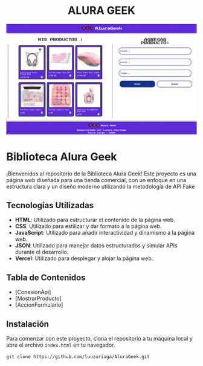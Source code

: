 <h1 align="center"> ALURA GEEK </h1>

![Alura Geek](./imagenes/web.png)

# Biblioteca Alura Geek

¡Bienvenidos al repositorio de la Biblioteca Alura Geek! Este proyecto es una página web diseñada para una tienda comercial, con un enfoque en una estructura clara y un diseño moderno utilizando la metodología de API Fake

## Tecnologías Utilizadas

- **HTML**: Utilizado para estructurar el contenido de la página web.
- **CSS**: Utilizado para estilizar y dar formato a la página web.
- **JavaScript**: Utilizado para añadir interactividad y dinamismo a la página web.
- **JSON**: Utilizado para manejar datos estructurados y simular APIs durante el desarrollo.
- **Vercel**: Utilizado para desplegar y alojar la página web.

## Tabla de Contenidos

- [ConexionApi]
- [MostrarProducto]
- [AccionFormulario]

## Instalación

Para comenzar con este proyecto, clona el repositorio a tu máquina local y abre el archivo `index.html` en tu navegador.

```bash
git clone https://github.com/luuzuriaga/AluraGeek.git

